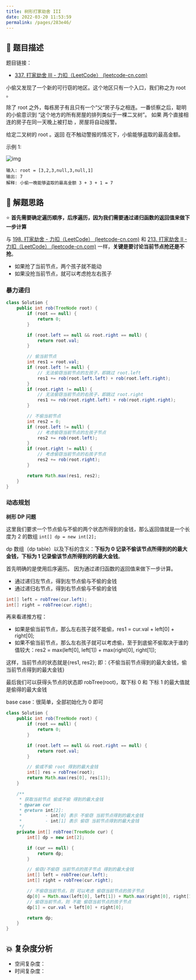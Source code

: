 ```yaml
---
title: 树形打家劫舍 III
date: 2022-03-20 11:53:59
permalink: /pages/283e46/
---
```


## 📃 题目描述

题目链接：

- [337. 打家劫舍 III - 力扣（LeetCode） (leetcode-cn.com)](https://leetcode-cn.com/problems/house-robber-iii/)

小偷又发现了一个新的可行窃的地区。这个地区只有一个入口，我们称之为 root 。

除了 root 之外，每栋房子有且只有一个“父“房子与之相连。一番侦察之后，聪明的小偷意识到 “这个地方的所有房屋的排列类似于一棵二叉树”。 如果 两个直接相连的房子在同一天晚上被打劫 ，房屋将自动报警。

给定二叉树的 root 。返回 在不触动警报的情况下，小偷能够盗取的最高金额。

示例 1:

![img](https://assets.leetcode.com/uploads/2021/03/10/rob1-tree.jpg)

```
输入: root = [3,2,3,null,3,null,1]
输出: 7 
解释: 小偷一晚能够盗取的最高金额 3 + 3 + 1 = 7
```

## 🔔 解题思路

⭐ **首先需要确定遍历顺序，后序遍历，因为我们需要通过递归函数的返回值来做下一步计算**

与 [198. 打家劫舍 - 力扣（LeetCode） (leetcode-cn.com)](https://leetcode-cn.com/problems/house-robber/) 和 [213. 打家劫舍 II - 力扣（LeetCode） (leetcode-cn.com)](https://leetcode-cn.com/problems/house-robber-ii/) 一样，**关键是要讨论当前节点抢还是不抢**。

- 如果抢了当前节点，两个孩子就不能动
- 如果没抢当前节点，就可以考虑抢左右孩子

### 暴力递归

```java
class Solution {
    public int rob(TreeNode root) {
        if (root == null) {
            return 0;
        }

        if (root.left == null && root.right == null) {
            return root.val;
        }

        // 偷当前节点
        int res1 = root.val;
        if (root.left != null) {
            // 无法偷窃当前节点的左孩子，即跳过 root.left
            res1 += rob(root.left.left) + rob(root.left.right);
        }
        if (root.right != null) {
            // 无法偷窃当前节点的右孩子，即跳过 root.right
            res1 += rob(root.right.left) + rob(root.right.right);
        }

        // 不偷当前节点
        int res2 = 0;
        if (root.left != null) {
            // 考虑偷窃当前节点的左孩子节点
            res2 += rob(root.left);
        }
        if (root.right != null) {
            // 考虑偷窃当前节点的右孩子节点
            res2 += rob(root.right);
        }

        return Math.max(res1, res2);
    }
}
```

### 动态规划

**树形 DP 问题**

这里我们要求一个节点偷与不偷的两个状态所得到的金钱，那么返回值就是一个长度为 2 的数组 `int[] dp = new int[2];`

dp 数组（dp table）以及下标的含义：**下标为 0 记录不偷该节点所得到的的最大金钱，下标为 1 记录偷该节点所得到的的最大金钱**。



首先明确的是使用后序遍历。 因为通过递归函数的返回值来做下一步计算。

- 通过递归左节点，得到左节点偷与不偷的金钱
- 通过递归右节点，得到右节点偷与不偷的金钱

```java
int[] left = robTree(cur.left);
int[] right = robTree(cur.right);
```

再来看递推方程：

- 如果是偷当前节点，那么左右孩子就不能偷，res1 = cur.val + left[0] + right[0];
- 如果不偷当前节点，那么左右孩子就可以考虑偷，至于到底偷不偷取决于谁的值较大：res2 = max(left[0], left[1]) + max(right[0], right[1]);

这样，当前节点的状态就是{res1, res2}; 即：{不偷当前节点得到的最大金钱，偷当前节点得到的最大金钱}

最后我们可以获得头节点的状态即 robTree(root)，取下标 0 和 下标 1 的最大值就是偷得的最大金钱

base case：很简单，全部初始化为 0 即可


```java
class Solution {
    public int rob(TreeNode root) {
        if (root == null) {
            return 0;
        }

        if (root.left == null && root.right == null) {
            return root.val;
        }

        // 偷或不偷 root 得到的最大金钱
        int[] res = robTree(root);
        return Math.max(res[0], res[1]);
    }

    /**
     * 获取当前节点 偷或不偷 得到的最大金钱
     * @param cur
     * @return int[2]:
     *         - int[0] 表示 不偷窃 当前节点得到的最大金钱
     *         - int[1] 表示 偷窃 当前节点得到的最大金钱
     */
    private int[] robTree(TreeNode cur) {
        int[] dp = new int[2];

        if (cur == null) {
            return dp;
        }

        // 偷窃/不偷窃 当前节点的孩子节点 得到的最大金钱
        int[] left = robTree(cur.left);
        int[] right = robTree(cur.right);

        // 不偷窃当前节点，则 可以考虑 偷窃当前节点的孩子节点
        dp[0] = Math.max(left[0], left[1]) + Math.max(right[0], right[1]);
        // 偷窃当前节点，则 不能 偷窃当前节点的孩子节点
        dp[1] = cur.val + left[0] + right[0];

        return dp;
    }
}
```

## 💥 复杂度分析

- 空间复杂度：
- 时间复杂度：

